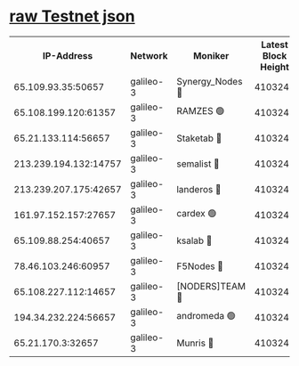 [raw Testnet json](https://rpc-check.androt.stavr.tech/androt/rpcandrot_result.json)
=

<table><tr><th>IP-Address</th><th>Network</th><th>Moniker</th><th>Latest Block Height</th><th>Earliest Block Height</th><th>Catching Up</th><th>Voting Power</th><th>Scan Time</th></tr><tr><td>65.109.93.35:50657</td><td>galileo-3</td><td>Synergy_Nodes 🔴</td><td>4103246</td><td>0</td><td>False</td><td>960600</td><td>2023-12-05T18:34:51.412854098UTC</td></tr><tr><td>65.108.199.120:61357</td><td>galileo-3</td><td>RAMZES 🟢</td><td>4103243</td><td>1</td><td>False</td><td>0</td><td>2023-12-05T18:34:36.101589705UTC</td></tr><tr><td>65.21.133.114:56657</td><td>galileo-3</td><td>Staketab 🔴</td><td>4103246</td><td>90001</td><td>False</td><td>2</td><td>2023-12-05T18:34:52.347592431UTC</td></tr><tr><td>213.239.194.132:14757</td><td>galileo-3</td><td>semalist 🔴</td><td>4103242</td><td>2228721</td><td>False</td><td>1318</td><td>2023-12-05T18:34:30.974081372UTC</td></tr><tr><td>213.239.207.175:42657</td><td>galileo-3</td><td>landeros 🔴</td><td>4103242</td><td>2642001</td><td>False</td><td>72</td><td>2023-12-05T18:34:26.004131095UTC</td></tr><tr><td>161.97.152.157:27657</td><td>galileo-3</td><td>cardex 🟢</td><td>4103246</td><td>2945323</td><td>False</td><td>0</td><td>2023-12-05T18:34:52.003002822UTC</td></tr><tr><td>65.109.88.254:40657</td><td>galileo-3</td><td>ksalab 🔴</td><td>4103243</td><td>3000356</td><td>False</td><td>31925</td><td>2023-12-05T18:34:31.641103943UTC</td></tr><tr><td>78.46.103.246:60957</td><td>galileo-3</td><td>F5Nodes 🔴</td><td>4103246</td><td>3057001</td><td>False</td><td>24</td><td>2023-12-05T18:34:51.680054935UTC</td></tr><tr><td>65.108.227.112:14657</td><td>galileo-3</td><td>[NODERS]TEAM 🔴</td><td>4103242</td><td>3176323</td><td>False</td><td>959618</td><td>2023-12-05T18:34:26.362905582UTC</td></tr><tr><td>194.34.232.224:56657</td><td>galileo-3</td><td>andromeda 🟢</td><td>4103243</td><td>4003243</td><td>False</td><td>0</td><td>2023-12-05T18:34:31.320372560UTC</td></tr><tr><td>65.21.170.3:32657</td><td>galileo-3</td><td>Munris 🔴</td><td>4103244</td><td>4003244</td><td>False</td><td>411</td><td>2023-12-05T18:34:40.872878385UTC</td></tr></table>
